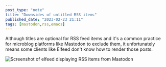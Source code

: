 ```yaml
---
post_type: "note" 
title: "Downsides of untitled RSS items"
published_date: "2023-02-23 21:11"
tags: [mastodon,rss,emacs]
---
```


Although titles are optional for RSS feed items and it's a common practice for microblog platforms like Mastodon to exclude them, it unfortunately means some clients like Elfeed don't know how to render those posts. 

![Screenshot of elfeed displaying RSS items from Mastodon](/images/mastodon-untitled-rss-items/elfeed-mastodon-rss.png)